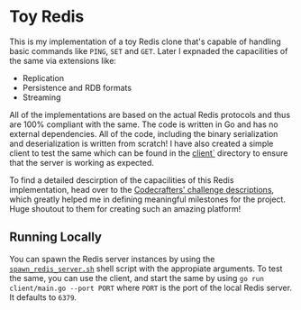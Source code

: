 # Toy Redis

This is my implementation of a toy Redis clone that's capable of handling basic commands like `PING`, `SET` and `GET`. Later I expnaded the capacilities of the same via extensions like:
- Replication
- Persistence and RDB formats
- Streaming

All of the implementations are based on the actual Redis protocols and thus are 100% compliant with the same. The code is written in Go and has no external dependencies. All of the code, including the binary serialization and deserialization is written from scratch! I have also created a simple client to test the same which can be found in the [client`](./client/) directory to ensure that the server is working as expected.

To find a detailed descirption of the capacilities of this Redis implementation, head over to the [Codecrafters' challenge descriptions](https://app.codecrafters.io/courses/redis/overview), which greatly helped me in defining meaningful milestones for the project. Huge shoutout to them for creating such an amazing platform!


## Running Locally

You can spawn the Redis server instances by using the [`spawn_redis_server.sh`](./spawn_redis_server.sh) shell script with the appropiate arguments. To test the same, you can use the client, and start the same by using `go run client/main.go --port PORT` where `PORT` is the port of the local Redis server. It defaults to `6379`.